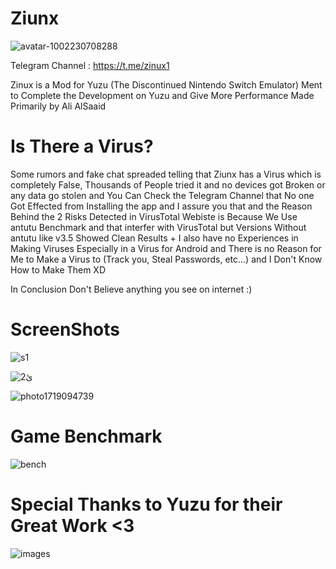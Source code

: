 # Ziunx

![avatar-1002230708288](https://github.com/ahmedbarakat2007/Zinux-Emu/assets/118398763/9ac1a5ca-bc6e-4753-a0cd-014528d04dae)

Telegram Channel : https://t.me/zinux1

Zinux is a Mod for Yuzu (The Discontinued Nintendo Switch Emulator) Ment to Complete the Development on Yuzu and Give More Performance
Made Primarily by Ali AlSaaid

# Is There a Virus?

Some rumors and fake chat spreaded telling that Ziunx has a Virus which is completely False, Thousands of People tried it and no devices got Broken or any data go stolen and You Can Check the Telegram Channel that No one Got Effected from Installing the app and I assure you that and the Reason Behind the 2 Risks Detected in VirusTotal Webiste is Because We Use antutu Benchmark and that interfer with VirusTotal but Versions Without antutu like v3.5 Showed Clean Results + I also have no Experiences in Making Viruses Especially in a Virus for Android and There is no Reason for Me to Make a Virus to (Track you, Steal Passwords, etc...) and I Don't Know How to Make Them XD

In Conclusion
Don't Believe anything you see on internet :)

# ScreenShots

![s1](https://github.com/ahmedbarakat2007/Zinux-Emu/assets/118398763/02e30a41-40e4-4ed5-b22a-89315acdb932)

![ئ2](https://github.com/ahmedbarakat2007/Zinux-Emu/assets/118398763/b23f2230-e66c-4e77-8428-b436e9f776d3)

![photo1719094739](https://github.com/ahmedbarakat2007/Zinux-Emu/assets/118398763/632a61ac-0ee9-4433-a546-2498a9835aff)


# Game Benchmark

![bench](https://github.com/ahmedbarakat2007/Ziunx-Emu/assets/118398763/0ba2c152-2e01-424d-9a26-44acfcb44521)

# Special Thanks to Yuzu for their Great Work <3

![images](https://github.com/ahmedbarakat2007/Zinux-Emu/assets/118398763/a2b7429f-3410-4388-a5e3-235cc687b249)
